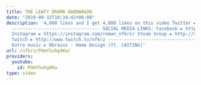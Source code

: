 ```yaml
---
title: THE LEAFY DRAMA BANDWAGON
date: "2019-09-15T10:34:42+08:00"
description: '4,000 likes and I get 4,000 likes on this video Twitter ► https://twitter.com/NFKRZAlt
  --------------------------------- SOCIAL MEDIA LINKS: Facebook ► https://www.facebook.com/NFKRZ1
  Instagram ► https://instagram.com/roman_nfkrz/ Steam Group ► http://steamcommunity.com/groups/nfkr...
  Twitch ► http://www.twitch.tv/nfkrz --------------------------------- Music: ---------------------------------
  Outro music ► Bbrainz - Home Design (ft. CASTING)'
url: /nfkrz/POmYSuhg4Kw/
providers:
  youtube:
    id: POmYSuhg4Kw
type: video
---
```

